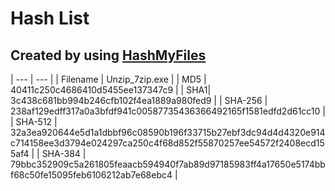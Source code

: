 # Hash List

## Created by using [HashMyFiles](http://www.nirsoft.net/)

| --- | --- |
| Filename | Unzip_7zip.exe |
| MD5 | 40411c250c4686410d5455ee137347c9 |
| SHA1| 3c438c681bb994b246cfb102f4ea1889a980fed9 |
| SHA-256 | 238af129edff317a0a3bfdf941c00587735436366492165f1581edfd2d61cc10 | 
| SHA-512 | 32a3ea920644e5d1a1dbbf96c08590b196f33715b27ebf3dc94d4d4320e914c714158ee3d3794e024297ca250c4f68d852f55870257ee54572f2408ecd155af4 | 
| SHA-384 | 79bbc352909c5a261805feaacb594940f7ab89d97185983ff4a17650e5174bbf68c50fe15095feb6106212ab7e68ebc4 |